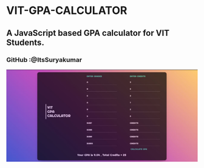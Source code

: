 # VIT-GPA-CALCULATOR
## A JavaScript based GPA calculator for VIT Students.
### GitHub :@ItsSuryakumar

![Screenshot](/img.jpg)
